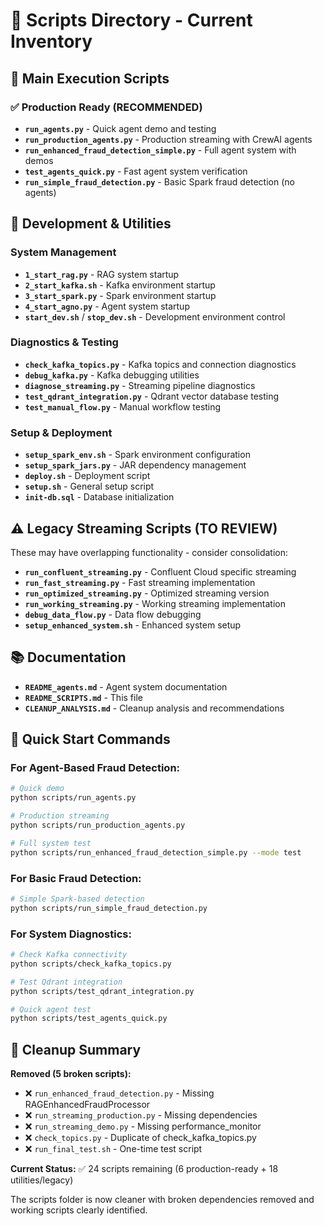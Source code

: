 # 📁 Scripts Directory - Current Inventory

## 🚀 Main Execution Scripts

### ✅ Production Ready (RECOMMENDED)
- **`run_agents.py`** - Quick agent demo and testing
- **`run_production_agents.py`** - Production streaming with CrewAI agents  
- **`run_enhanced_fraud_detection_simple.py`** - Full agent system with demos
- **`test_agents_quick.py`** - Fast agent system verification
- **`run_simple_fraud_detection.py`** - Basic Spark fraud detection (no agents)

## 🔧 Development & Utilities

### System Management
- **`1_start_rag.py`** - RAG system startup
- **`2_start_kafka.sh`** - Kafka environment startup  
- **`3_start_spark.py`** - Spark environment startup
- **`4_start_agno.py`** - Agent system startup
- **`start_dev.sh`** / **`stop_dev.sh`** - Development environment control

### Diagnostics & Testing
- **`check_kafka_topics.py`** - Kafka topics and connection diagnostics
- **`debug_kafka.py`** - Kafka debugging utilities
- **`diagnose_streaming.py`** - Streaming pipeline diagnostics  
- **`test_qdrant_integration.py`** - Qdrant vector database testing
- **`test_manual_flow.py`** - Manual workflow testing

### Setup & Deployment
- **`setup_spark_env.sh`** - Spark environment configuration
- **`setup_spark_jars.py`** - JAR dependency management
- **`deploy.sh`** - Deployment script
- **`setup.sh`** - General setup script
- **`init-db.sql`** - Database initialization

## ⚠️ Legacy Streaming Scripts (TO REVIEW)

These may have overlapping functionality - consider consolidation:
- **`run_confluent_streaming.py`** - Confluent Cloud specific streaming
- **`run_fast_streaming.py`** - Fast streaming implementation  
- **`run_optimized_streaming.py`** - Optimized streaming version
- **`run_working_streaming.py`** - Working streaming implementation
- **`debug_data_flow.py`** - Data flow debugging
- **`setup_enhanced_system.sh`** - Enhanced system setup

## 📚 Documentation
- **`README_agents.md`** - Agent system documentation
- **`README_SCRIPTS.md`** - This file
- **`CLEANUP_ANALYSIS.md`** - Cleanup analysis and recommendations

## 🎯 Quick Start Commands

### For Agent-Based Fraud Detection:
```bash
# Quick demo
python scripts/run_agents.py

# Production streaming  
python scripts/run_production_agents.py

# Full system test
python scripts/run_enhanced_fraud_detection_simple.py --mode test
```

### For Basic Fraud Detection:
```bash
# Simple Spark-based detection
python scripts/run_simple_fraud_detection.py
```

### For System Diagnostics:
```bash
# Check Kafka connectivity
python scripts/check_kafka_topics.py

# Test Qdrant integration
python scripts/test_qdrant_integration.py

# Quick agent test
python scripts/test_agents_quick.py
```

## 🧹 Cleanup Summary

**Removed (5 broken scripts):**
- ❌ `run_enhanced_fraud_detection.py` - Missing RAGEnhancedFraudProcessor
- ❌ `run_streaming_production.py` - Missing dependencies  
- ❌ `run_streaming_demo.py` - Missing performance_monitor
- ❌ `check_topics.py` - Duplicate of check_kafka_topics.py
- ❌ `run_final_test.sh` - One-time test script

**Current Status:** ✅ 24 scripts remaining (6 production-ready + 18 utilities/legacy)

The scripts folder is now cleaner with broken dependencies removed and working scripts clearly identified.